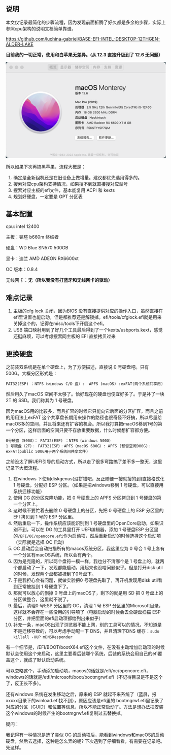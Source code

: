 ## 说明

本文仅记录最简化的步骤流程，因为发现前面折腾了好久都是多余的步骤，实际上参照cpu架构的说明文档简单靠谱。

https://github.com/luchina-gabriel/BASE-EFI-INTEL-DESKTOP-12THGEN-ALDER-LAKE



**目前我的一切正常，使用和白苹果无差异。(从 12.3 直接升级到了 12.6 无问题）**

![image-20221004143616388](./assets/image-20221004143616388.png)





所以如果下次再搞黑苹果，流程大概是：

1. 确定是全新组机还是在旧设备上做增量。建议都优先选用得多的。
2. 搜索对应cpu架构支持情况，如果搜不到就直接搜对应型号
3. 搜索对应主板的efi文件，基本能复用 ACPI 和 kexts
4. 规划好硬盘，一定要是 GPT 分区表



## 基本配置

cpu: intel 12400

主板：铭瑄 b660m 终结者

硬盘：WD Blue SN570 500GB

显卡：迪兰 AMD ADEON RX6600xt 

OC 版本：0.8.4

无线网卡：**无（所以我没有打蓝牙和无线网卡的驱动）**



## 难点记录

1. 主板的cfg lock 关闭，因为BIOS 没有直接提供对应的操作入口，虽然直接在efi里设置也能启动，但是都推荐还是解锁掉。efi/tools/cfglock.efi就是用来关掉这个的，记得在misc/tools下开启这个efi。
2. USB 端口映射用到了好几个工具最后得到了一个kexts/usbports.kext，感觉还挺麻烦，可以考虑搜索同主板的 EFI 直接拷贝过来



## 更换硬盘

之前装双系统是在单个硬盘上，为了方便描述，直接说 0 号硬盘吧。只有 500G。大概分区形式是：

`FAT32(ESP) ：NTFS（windows C/D 盘）:  APFS (macOS) :exFAT(两个系统共享用)`

然后用久了macOS 空间不太够了。恰好现在的硬盘也便宜好多了。于是补了一块 2T 的 SSD。我们称其为 1 号硬盘。

因为macOS用的比较多，而且扩容的时候它只能向它后面的分区扩容，而且之前的用用法上exFAT 这个共享盘长期用来操作的路径也很奇怪不好搞，所以尽量给macOS多的空间，并且将来还有扩容的机会。所以我打算把macOS移到1号的第一个分区，这样后面的空间只要不存放重要数据，什么时候想扩容都方便。

```
0号硬盘（500G）： FAT32(ESP) ：NTFS（windows 500G）
1 号硬盘（2T）： FAT32(ESP）：APFS（macOS 600G）: APFS (预留空闲900G)：exFAT(public 500G用于两个系统间共享文件)
```



之前没太了解UEFI引导的启动方式，所以走了很多弯路搞了差不多一整天，这里记录下大概流程。

1. 在windows 下使用diskgenus(没拼错吧，反正随便一搜就搜的到)直接格式化 1 号硬盘，分配好 ESP 分区。（如果是把windows移到 1 号硬盘，可以直接用系统迁移功能）
2. 使用 DG 的分区克隆功能，把 0 号硬盘上的 APFS 分区拷贝到 1 号硬盘的第一个分区上。
3. 这时候不要忙着去删除 0 号硬盘上的分区，先把 0 号硬盘上的 ESP 分区里的 EFI 拷贝到 1 号的 ESP 分区里。
4. 然后重启一下，操作系统应该能识别到 1 号硬盘里的OpenCore启动，如果识别不到，可以在 DG 的工具里打开 UEFI编辑器，添加 1 号硬盘ESP 分区里的`/EFI/OC/opencore.efi`作为启动项，然后重新启动的时候选择这个启动项（实际就是选择 OC 启动）
5. OC 启动后会自动扫描所有的macos系统分区，我这里应为 0 号合 1 号上各有一个分区有macOS系统，所以会有两个。
6. 因为是克隆的，所以两个盘符一模一样，我也分不清哪个是 1 号盘上的，就两个都启动了一下，发现都能启动。用起来也没啥问题似乎。但是打开disk util的时候，发现两个盘都被挂到了0号盘下。
7. 于是我担心会有问题，就做实验把0 号硬盘先取了，再开机发现用disk util看到正常被挂到 1 号硬盘下了。
8. 那就可以放心的删掉 0 号盘上的macOS了，剩下的就是用 SD 把 0 号盘上的分区做整合，这里就不说了。
9. 最后，清理0 号ESP 分区里的 OC，清理 1 号 ESP 分区里的Microsoft目录，这样就不会存在一些没用的引导项了（电脑启动的时候会去全硬盘扫描 ESP 分区，并把里面的efi启动项都给列出来似乎）
10. 补充一条，macOS出现了浏览器不能上网，别的工具可以的情况，不知道是不是迁移导致的，可以考虑手动配一下 DNS，并且清理下DNS 缓存：`sudo killall -HUP mDNSResponder`



有一个细节是，/EFI/BOOT/bootX64.efi这个文件，在没有主动增加启动项的时候默认会使用这个来启动，这里主要看后装哪个系统，后装的系统会用自己的efi覆盖这个，就成了默认启动系统。

可以忽略这个，手动添加启动项，macos的话就是/efi/oc/opencore.efi，windows的话就是/etfi/microsoft/boot/bootmgrwf.efi（不记得目录是不是这个了，反正长不多）。



还有windows 系统在发生移动之后，原来的 ESP 就起不来系统了（蓝屏，报xxxxx目录下的winload.efi找不到），原因应该是efi里的 bootmgrwf.efi里记录了对应的分区（GUID）和位置等信息，所以不能正常启动了。方法是想办法把安装这个windows的时候产生的bootmgrwf.efi复制过去替换掉。

疑问：

我记得有一种情况是选了类似 OC 的启动项后，能看到windows和macOS的启动硬盘，然后去选择，这种是怎么弄的呢? 下次遇到了仔细看看，有需要在记录吧。先这样。
